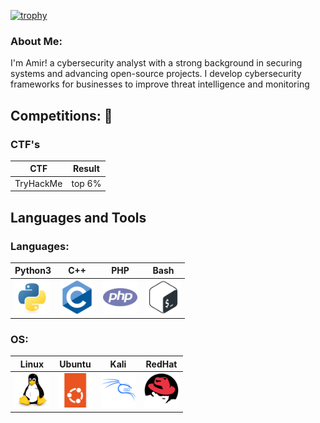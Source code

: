 [![trophy](https://github-profile-trophy.vercel.app/?username=amirseyedian)](https://github.com/ryo-ma/github-profile-trophy)



  
### About Me:    
I'm Amir! a cybersecurity analyst with a strong background in securing systems and advancing open-source projects.
I develop cybersecurity frameworks for businesses to improve threat intelligence and monitoring



   
 


## Competitions: 🥇
 
### CTF's

| CTF | Result |
|-----|-----|
|TryHackMe|top 6%|






## Languages and Tools 
<div>

### Languages:
| Python3 | C++ | PHP | Bash |
|---------|-----|-----|------|
<img src="https://github.com/devicons/devicon/blob/master/icons/python/python-original.svg" title="Python"  alt="Python" width="55" height="55"/> |  <img src="https://github.com/devicons/devicon/blob/master/icons/c/c-original.svg" title="C++"  alt="C++" width="55" height="55"/> |  <img src="https://raw.githubusercontent.com/devicons/devicon/6910f0503efdd315c8f9b858234310c06e04d9c0/icons/php/php-plain.svg" title="PHP" alt="PHP" width="55" height="55"/> |  <img src="https://github.com/devicons/devicon/blob/master/icons/bash/bash-plain.svg" title="Bash" alt="Bash" width="55" height="55"/>| 







### OS:

| Linux | Ubuntu | Kali | RedHat |
|-------|--------|------|--------|
| <img src="https://github.com/devicons/devicon/blob/master/icons/linux/linux-original.svg" title="Linux" alt="Linux" width="55" height="55"/> | <img src="https://github.com/devicons/devicon/blob/master/icons/ubuntu/ubuntu-original.svg" title="Ubuntu" alt="Ubuntu" width="55" height="55"/> | <img src="https://github.com/canaleal/devicon/blob/new-icon-kali-linux/icons/kalilinux/kalilinux-original-wordmark.svg" title="Linux" alt="Linux" width="55" height="55"/> | <img src="https://github.com/devicons/devicon/blob/master/icons/redhat/redhat-original.svg" title="redLinux" alt="redLinux" width="55" height="55"/> |


</div>
